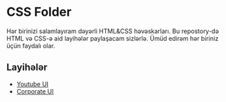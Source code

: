 
# CSS Folder

Hər birinizi salamlayıram dəyərli HTML&CSS həvəskarları. Bu repostory-də HTML və CSS-ə aid layihələr paylaşacam sizlərlə. Ümüd edirəm hər biriniz üçün faydalı olar.

## Layihələr
- [Youtube UI](https://github.com/eminazeroglu/css-folder/tree/main/youtube-ui)
- [Corporate UI](https://github.com/eminazeroglu/css-folder/tree/main/corporate-ui)